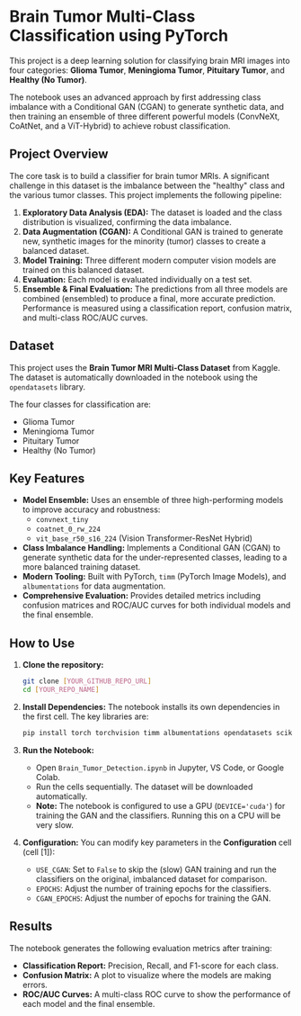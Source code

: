 # Brain Tumor Multi-Class Classification using PyTorch

This project is a deep learning solution for classifying brain MRI images into four categories: **Glioma Tumor**, **Meningioma Tumor**, **Pituitary Tumor**, and **Healthy (No Tumor)**.

The notebook uses an advanced approach by first addressing class imbalance with a Conditional GAN (CGAN) to generate synthetic data, and then training an ensemble of three different powerful models (ConvNeXt, CoAtNet, and a ViT-Hybrid) to achieve robust classification.

## Project Overview

The core task is to build a classifier for brain tumor MRIs. A significant challenge in this dataset is the imbalance between the "healthy" class and the various tumor classes. This project implements the following pipeline:

1.  **Exploratory Data Analysis (EDA):** The dataset is loaded and the class distribution is visualized, confirming the data imbalance.
2.  **Data Augmentation (CGAN):** A Conditional GAN is trained to generate new, synthetic images for the minority (tumor) classes to create a balanced dataset.
3.  **Model Training:** Three different modern computer vision models are trained on this balanced dataset.
4.  **Evaluation:** Each model is evaluated individually on a test set.
5.  **Ensemble & Final Evaluation:** The predictions from all three models are combined (ensembled) to produce a final, more accurate prediction. Performance is measured using a classification report, confusion matrix, and multi-class ROC/AUC curves.

## Dataset

This project uses the **Brain Tumor MRI Multi-Class Dataset** from Kaggle.
The dataset is automatically downloaded in the notebook using the `opendatasets` library.

The four classes for classification are:
* Glioma Tumor
* Meningioma Tumor
* Pituitary Tumor
* Healthy (No Tumor)

## Key Features

* **Model Ensemble:** Uses an ensemble of three high-performing models to improve accuracy and robustness:
    * `convnext_tiny`
    * `coatnet_0_rw_224`
    * `vit_base_r50_s16_224` (Vision Transformer-ResNet Hybrid)
* **Class Imbalance Handling:** Implements a Conditional GAN (CGAN) to generate synthetic data for the under-represented classes, leading to a more balanced training dataset.
* **Modern Tooling:** Built with PyTorch, `timm` (PyTorch Image Models), and `albumentations` for data augmentation.
* **Comprehensive Evaluation:** Provides detailed metrics including confusion matrices and ROC/AUC curves for both individual models and the final ensemble.

## How to Use

1.  **Clone the repository:**
    ```bash
    git clone [YOUR_GITHUB_REPO_URL]
    cd [YOUR_REPO_NAME]
    ```
2.  **Install Dependencies:**
    The notebook installs its own dependencies in the first cell. The key libraries are:
    ```bash
    pip install torch torchvision timm albumentations opendatasets scikit-learn pandas matplotlib
    ```
3.  **Run the Notebook:**
    * Open `Brain_Tumor_Detection.ipynb` in Jupyter, VS Code, or Google Colab.
    * Run the cells sequentially. The dataset will be downloaded automatically.
    * **Note:** The notebook is configured to use a GPU (`DEVICE='cuda'`) for training the GAN and the classifiers. Running this on a CPU will be very slow.

4.  **Configuration:**
    You can modify key parameters in the **Configuration** cell (cell [1]):
    * `USE_CGAN`: Set to `False` to skip the (slow) GAN training and run the classifiers on the original, imbalanced dataset for comparison.
    * `EPOCHS`: Adjust the number of training epochs for the classifiers.
    * `CGAN_EPOCHS`: Adjust the number of epochs for training the GAN.

## Results

The notebook generates the following evaluation metrics after training:
* **Classification Report:** Precision, Recall, and F1-score for each class.
* **Confusion Matrix:** A plot to visualize where the models are making errors.
* **ROC/AUC Curves:** A multi-class ROC curve to show the performance of each model and the final ensemble.
